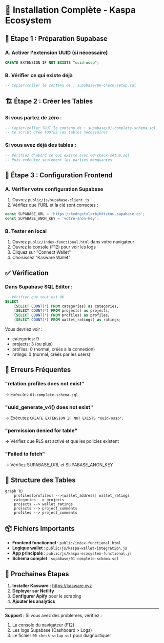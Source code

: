 # 🚀 Installation Complète - Kaspa Ecosystem

## 📝 Étape 1 : Préparation Supabase

### A. Activer l'extension UUID (si nécessaire)
```sql
CREATE EXTENSION IF NOT EXISTS "uuid-ossp";
```

### B. Vérifier ce qui existe déjà
```sql
-- Copier/coller le contenu de : supabase/00-check-setup.sql
```

## 🏗️ Étape 2 : Créer les Tables

### Si vous partez de zéro :
```sql
-- Copier/coller TOUT le contenu de : supabase/01-complete-schema.sql
-- Ce script crée TOUTES les tables nécessaires
```

### Si vous avez déjà des tables :
```sql
-- Vérifiez d'abord ce qui existe avec 00-check-setup.sql
-- Puis exécutez seulement les parties manquantes
```

## 🔧 Étape 3 : Configuration Frontend

### A. Vérifier votre configuration Supabase

1. Ouvrez `public/js/supabase-client.js`
2. Vérifiez que l'URL et la clé sont correctes :
```javascript
const SUPABASE_URL = 'https://kxdngctxlxrbjhdtztuu.supabase.co';
const SUPABASE_ANON_KEY = 'votre-anon-key';
```

### B. Tester en local

1. Ouvrez `public/index-functional.html` dans votre navigateur
2. Ouvrez la console (F12) pour voir les logs
3. Cliquez sur "Connect Wallet"
4. Choisissez "Kasware Wallet"

## ✅ Vérification

### Dans Supabase SQL Editor :
```sql
-- Vérifier que tout est OK
SELECT 
    (SELECT COUNT(*) FROM categories) as categories,
    (SELECT COUNT(*) FROM projects) as projects,
    (SELECT COUNT(*) FROM profiles) as profiles,
    (SELECT COUNT(*) FROM wallet_ratings) as ratings;
```

Vous devriez voir :
- categories: 9
- projects: 3 (ou plus)
- profiles: 0 (normal, créés à la connexion)
- ratings: 0 (normal, créés par les users)

## 🐛 Erreurs Fréquentes

### "relation profiles does not exist"
→ Exécutez `01-complete-schema.sql`

### "uuid_generate_v4() does not exist"
→ Exécutez `CREATE EXTENSION IF NOT EXISTS "uuid-ossp";`

### "permission denied for table"
→ Vérifiez que RLS est activé et que les policies existent

### "Failed to fetch"
→ Vérifiez SUPABASE_URL et SUPABASE_ANON_KEY

## 🎯 Structure des Tables

```mermaid
graph TD
    profiles[profiles] -->|wallet_address| wallet_ratings
    categories --> projects
    projects --> wallet_ratings
    projects --> project_comments
    profiles --> project_comments
```

## 📦 Fichiers Importants

- **Frontend fonctionnel** : `public/index-functional.html`
- **Logique wallet** : `public/js/kaspa-wallet-integration.js`
- **App principale** : `public/js/kaspa-ecosystem-functional.js`
- **Schéma complet** : `supabase/01-complete-schema.sql`

## 🚀 Prochaines Étapes

1. **Installer Kasware** : https://kasware.xyz
2. **Déployer sur Netlify**
3. **Configurer Apify** pour le scraping
4. **Ajouter les analytics**

---

**Support** : Si vous avez des problèmes, vérifiez :
1. La console du navigateur (F12)
2. Les logs Supabase (Dashboard > Logs)
3. Le fichier `00-check-setup.sql` pour diagnostiquer
